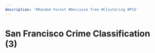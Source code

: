 ```yaml
---
description: '#Random Forest #Decision Tree #Clustering #PCA'
---
```


# San Francisco Crime Classification (3)

<figure><img src="../../../.gitbook/assets/1.png" alt=""><figcaption></figcaption></figure>

<figure><img src="../../../.gitbook/assets/2.png" alt=""><figcaption></figcaption></figure>

<figure><img src="../../../.gitbook/assets/3.png" alt=""><figcaption></figcaption></figure>

<figure><img src="../../../.gitbook/assets/4.png" alt=""><figcaption></figcaption></figure>

<figure><img src="../../../.gitbook/assets/5.png" alt=""><figcaption></figcaption></figure>

<figure><img src="../../../.gitbook/assets/6.png" alt=""><figcaption></figcaption></figure>

<figure><img src="../../../.gitbook/assets/7.png" alt=""><figcaption></figcaption></figure>

<figure><img src="../../../.gitbook/assets/8.png" alt=""><figcaption></figcaption></figure>

<figure><img src="../../../.gitbook/assets/9 (1).png" alt=""><figcaption></figcaption></figure>

<figure><img src="../../../.gitbook/assets/10.png" alt=""><figcaption></figcaption></figure>

<figure><img src="../../../.gitbook/assets/11 (1).png" alt=""><figcaption></figcaption></figure>

<figure><img src="../../../.gitbook/assets/12 (1).png" alt=""><figcaption></figcaption></figure>
